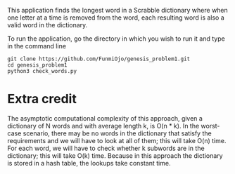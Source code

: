 This application finds the longest word in a Scrabble dictionary where when one
letter at a time is removed from the word, each resulting word is also a valid
word in the dictionary.

To run the application, go the directory in which you wish to run it and type in
the command line
```
git clone https://github.com/FunmiOjo/genesis_problem1.git
cd genesis_problem1 
python3 check_words.py
```
# Extra credit
The asymptotic computational complexity of this approach, given a dictionary of
N words and with average length k,  is O(n * k).  In the worst-case scenario,
there may be no words in the dictionary that satisfy the requirements and we will
have to look at all of them; this will take O(n) time.  For each word, we will have
to check whether k subwords are in the dictionary; this will take O(k) time.  Because
in this approach the dictionary is stored in a hash table, the lookups take constant
time.